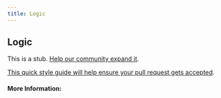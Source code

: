 ```yaml
---
title: Logic
---
```


## Logic

This is a stub. [Help our community expand it](https://github.com/freeCodeCamp/guide-articles/tree/master/articles/Logic/index.md).

[This quick style guide will help ensure your pull request gets accepted](https://github.com/freeCodeCamp/guide-articles/blob/master/README.md).

<!-- The article goes here, in GitHub-flavored Markdown. Feel free to add YouTube videos, images, and CodePen/JSBin embeds  -->

#### More Information:
<!-- Please add any articles you think might be helpful to read before writing the article -->


